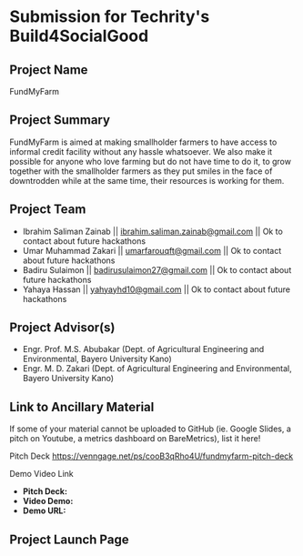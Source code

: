 # Submission for Techrity's Build4SocialGood

## Project Name
FundMyFarm

## Project Summary
FundMyFarm is aimed at making smallholder farmers to have access to informal credit facility without any hassle whatsoever. We also make it possible for anyone who love farming but do not have time to do it, to grow together with the smallholder farmers as they put smiles in the face of downtrodden while at the same time, their resources is working for them.

## Project Team
* Ibrahim Saliman Zainab || ibrahim.saliman.zainab@gmail.com || Ok to contact about future hackathons
* Umar Muhammad Zakari || umarfarouqft@gmail.com || Ok to contact about future hackathons
* Badiru Sulaimon || badirusulaimon27@gmail.com || Ok to contact about future hackathons
* Yahaya Hassan || yahyayhd10@gmail.com || Ok to contact about future hackathons


## Project Advisor(s)
* Engr. Prof. M.S. Abubakar (Dept. of Agricultural Engineering and Environmental, Bayero University Kano)
* Engr. M. D. Zakari (Dept. of Agricultural Engineering and Environmental, Bayero University Kano)

## Link to Ancillary Material
If some of your material cannot be uploaded to GitHub (ie. Google Slides, a pitch on Youtube, a metrics dashboard on BareMetrics), list it here!

Pitch Deck
https://venngage.net/ps/cooB3qRho4U/fundmyfarm-pitch-deck

Demo Video Link


- **Pitch Deck:**
- **Video Demo:**
- **Demo URL:**

## Project Launch Page
